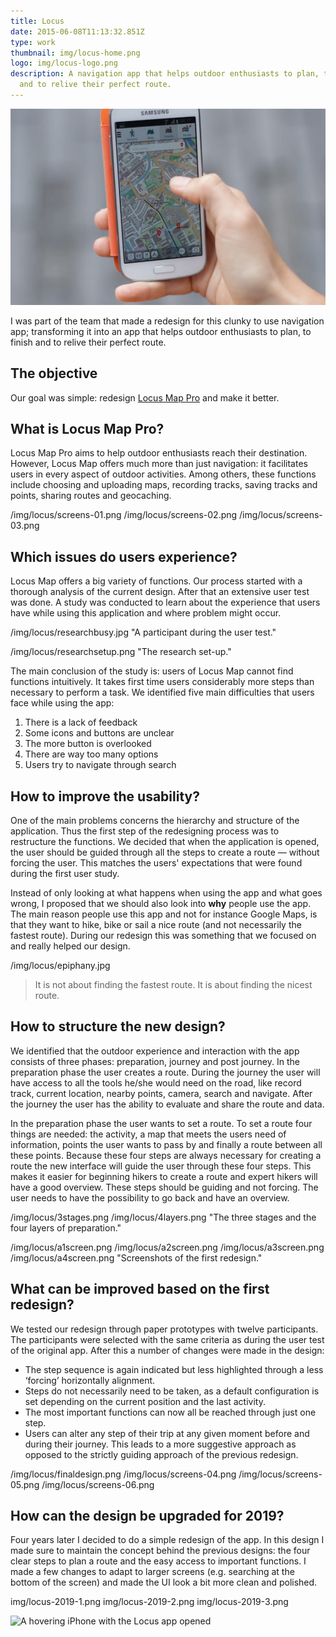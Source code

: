 ```yaml
---
title: Locus
date: 2015-06-08T11:13:32.851Z
type: work
thumbnail: img/locus-home.png
logo: img/locus-logo.png
description: A navigation app that helps outdoor enthusiasts to plan, to finish
  and to relive their perfect route.
---
```

<HeroImage>

![](img/locus-home.png)

</HeroImage>

<IntroText>
I was part of the team that made a redesign for this clunky to use navigation app; transforming it into an app that helps outdoor enthusiasts to plan, to finish and to relive their perfect route.
</IntroText>

<RegularBlock>

## The objective
Our goal was simple: redesign [Locus Map Pro](https://www.locusmap.eu) and make it better. 

## What is Locus Map Pro?
Locus Map Pro aims to help outdoor enthusiasts reach their destination. However, Locus Map offers much more than just navigation: it facilitates users in every aspect of outdoor activities. Among others, these functions include choosing and uploading maps, recording tracks, saving tracks and points, sharing routes and geocaching.

/img/locus/screens-01.png
/img/locus/screens-02.png
/img/locus/screens-03.png

## Which issues do users experience?
Locus Map offers a big variety of functions. Our process started with a thorough analysis of the current design. After that an extensive user test was done. A study was conducted to learn about the experience that users have while using this application and where problem might occur.

/img/locus/researchbusy.jpg "A participant during the user test."

/img/locus/researchsetup.png "The research set-up."

The main conclusion of the study is: users of Locus Map cannot find functions intuitively. It takes first time users considerably more steps than necessary to perform a task. We identified five main difficulties that users face while using the app:
1. There is a lack of feedback
2. Some icons and buttons are unclear
3. The more button is overlooked
4. There are way too many options
5. Users try to navigate through search

## How to improve the usability?
One of the main problems concerns the hierarchy and structure of the application. Thus the first step of the redesigning process was to restructure the functions. We decided that when the application is opened, the user should be guided through all the steps to create a route — without forcing the user. This matches the users' expectations that were found during the first user study.

Instead of only looking at what happens when using the app and what goes wrong, I proposed that we should also look into **why** people use the app. The main reason people use this app and not for instance Google Maps, is that they want to hike, bike or sail a nice route (and not necessarily the fastest route). During our redesign this was something that we focused on and really helped our design.

/img/locus/epiphany.jpg

> It is not about finding the fastest route. It is about finding the nicest route.

## How to structure the new design?
We identified that the outdoor experience and interaction with the app consists of three phases: preparation, journey and post journey. In the preparation phase the user creates a route. During the journey the user will have access to all the tools he/she would need on the road, like record track, current location, nearby points, camera, search and navigate. After the journey the user has the ability to evaluate and share the route and data.

In the preparation phase the user wants to set a route. To set a route four things are needed: the activity, a map that meets the users need of information, points the user wants to pass by and finally a route between all these points. Because these four steps are always necessary for creating a route the new interface will guide the user through these four steps. This makes it easier for beginning hikers to create a route and expert hikers will have a good overview. These steps should be guiding and not forcing. The user needs to have the possibility to go back and have an overview.

/img/locus/3stages.png
/img/locus/4layers.png
"The three stages and the four layers of preparation."

/img/locus/a1screen.png
/img/locus/a2screen.png
/img/locus/a3screen.png
/img/locus/a4screen.png
"Screenshots of the first redesign."

## What can be improved based on the first redesign?
We tested our redesign through paper prototypes with twelve participants. The participants were selected with the same criteria as during the user test of the original app. After this a number of changes were made in the design:
* The step sequence is again indicated but less highlighted through a less ‘forcing’ horizontally alignment.
* Steps do not necessarily need to be taken, as a default configuration is set depending on the current position and the last activity.
* The most important functions can now all be reached through just one step.
* Users can alter any step of their trip at any given moment before and during their journey.
This leads to a more suggestive approach as opposed to the strictly guiding approach of the previous redesign.

/img/locus/finaldesign.png
/img/locus/screens-04.png
/img/locus/screens-05.png
/img/locus/screens-06.png

## How can the design be upgraded for 2019?
Four years later I decided to do a simple redesign of the app. In this design I made sure to maintain the concept behind the previous designs: the four clear steps to plan a route and the easy access to important functions. I made a few changes to adapt to larger screens (e.g. searching at the bottom of the screen) and made the UI look a bit more clean and polished.

img/locus-2019-1.png
img/locus-2019-2.png
img/locus-2019-3.png

![A hovering iPhone with the Locus app opened](/locus-2019-hover.png)

</RegularBlock>
